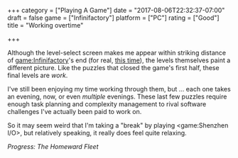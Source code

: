 +++
category = ["Playing A Game"]
date = "2017-08-06T22:32:37-07:00"
draft = false
game = ["Infinifactory"]
platform = ["PC"]
rating = ["Good"]
title = "Working overtime"

+++

Although the level-select screen makes me appear within striking distance of <game:Infinifactory>'s end (for real, [this time]($SiteBaseURL$2017/06/25/dont-know-why-i-assumed-it-would-be-so-finite/)), the levels themselves paint a different picture.  Like the puzzles that closed the game's first half, these final levels are <i>work</i>.

I've still been enjoying my time working through them, but ... each one takes an evening, now, or even <i>multiple</i> evenings.  These last few puzzles require enough task planning and complexity management to rival software challenges I've actually been paid to work on.

So it may seem weird that I'm taking a "break" by playing <game:Shenzhen I/O>, but relatively speaking, it really does feel quite relaxing.

<i>Progress: The Homeward Fleet</i>
